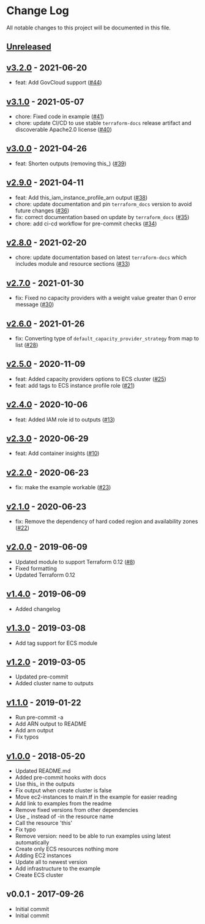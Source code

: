 # Change Log

All notable changes to this project will be documented in this file.

<a name="unreleased"></a>
## [Unreleased]



<a name="v3.2.0"></a>
## [v3.2.0] - 2021-06-20

- feat: Add GovCloud support ([#44](https://github.com/terraform-aws-modules/terraform-aws-ecs/issues/44))


<a name="v3.1.0"></a>
## [v3.1.0] - 2021-05-07

- chore: Fixed code in example ([#41](https://github.com/terraform-aws-modules/terraform-aws-ecs/issues/41))
- chore: update CI/CD to use stable `terraform-docs` release artifact and discoverable Apache2.0 license ([#40](https://github.com/terraform-aws-modules/terraform-aws-ecs/issues/40))


<a name="v3.0.0"></a>
## [v3.0.0] - 2021-04-26

- feat: Shorten outputs (removing this_) ([#39](https://github.com/terraform-aws-modules/terraform-aws-ecs/issues/39))


<a name="v2.9.0"></a>
## [v2.9.0] - 2021-04-11

- feat: Add this_iam_instance_profile_arn output ([#38](https://github.com/terraform-aws-modules/terraform-aws-ecs/issues/38))
- chore: update documentation and pin `terraform_docs` version to avoid future changes ([#36](https://github.com/terraform-aws-modules/terraform-aws-ecs/issues/36))
- fix: correct documentation based on update by `terraform_docs` ([#35](https://github.com/terraform-aws-modules/terraform-aws-ecs/issues/35))
- chore: add ci-cd workflow for pre-commit checks ([#34](https://github.com/terraform-aws-modules/terraform-aws-ecs/issues/34))


<a name="v2.8.0"></a>
## [v2.8.0] - 2021-02-20

- chore: update documentation based on latest `terraform-docs` which includes module and resource sections ([#33](https://github.com/terraform-aws-modules/terraform-aws-ecs/issues/33))


<a name="v2.7.0"></a>
## [v2.7.0] - 2021-01-30

- fix: Fixed no capacity providers with a weight value greater than 0 error message ([#30](https://github.com/terraform-aws-modules/terraform-aws-ecs/issues/30))


<a name="v2.6.0"></a>
## [v2.6.0] - 2021-01-26

- fix: Converting type of `default_capacity_provider_strategy` from map to list ([#28](https://github.com/terraform-aws-modules/terraform-aws-ecs/issues/28))


<a name="v2.5.0"></a>
## [v2.5.0] - 2020-11-09

- feat: Added capacity providers options to ECS cluster ([#25](https://github.com/terraform-aws-modules/terraform-aws-ecs/issues/25))
- feat: add tags to ECS instance profile role ([#21](https://github.com/terraform-aws-modules/terraform-aws-ecs/issues/21))


<a name="v2.4.0"></a>
## [v2.4.0] - 2020-10-06

- feat: Added IAM role id to outputs ([#13](https://github.com/terraform-aws-modules/terraform-aws-ecs/issues/13))


<a name="v2.3.0"></a>
## [v2.3.0] - 2020-06-29

- feat: Add container insights ([#10](https://github.com/terraform-aws-modules/terraform-aws-ecs/issues/10))


<a name="v2.2.0"></a>
## [v2.2.0] - 2020-06-23

- fix: make the example workable ([#23](https://github.com/terraform-aws-modules/terraform-aws-ecs/issues/23))


<a name="v2.1.0"></a>
## [v2.1.0] - 2020-06-23

- fix: Remove the dependency of hard coded region and availability zones ([#22](https://github.com/terraform-aws-modules/terraform-aws-ecs/issues/22))


<a name="v2.0.0"></a>
## [v2.0.0] - 2019-06-09

- Updated module to support Terraform 0.12 ([#8](https://github.com/terraform-aws-modules/terraform-aws-ecs/issues/8))
- Fixed formatting
- Updated Terraform 0.12


<a name="v1.4.0"></a>
## [v1.4.0] - 2019-06-09

- Added changelog


<a name="v1.3.0"></a>
## [v1.3.0] - 2019-03-08

- Add tag support for ECS module


<a name="v1.2.0"></a>
## [v1.2.0] - 2019-03-05

- Updated pre-commit
- Added cluster name to outputs


<a name="v1.1.0"></a>
## [v1.1.0] - 2019-01-22

- Run pre-commit -a
- Add ARN output to README
- Add arn output
- Fix typos


<a name="v1.0.0"></a>
## [v1.0.0] - 2018-05-20

- Updated README.md
- Added pre-commit hooks with docs
- Use this_ in the outputs
- Fix output when create cluster is false
- Move ec2-instances to main.tf in the example for easier reading
- Add link to examples from the readme
- Remove fixed versions from other dependencies
- Use _ instead of -in the resource name
- Call the resource 'this'
- Fix typo
- Remove version: need to be able to run examples using latest automatically
- Create only ECS resources nothing more
- Adding EC2 instances
- Update all to newest version
- Add infrastructure to the example
- Create ECS cluster


<a name="v0.0.1"></a>
## v0.0.1 - 2017-09-26

- Initial commit
- Initial commit


[Unreleased]: https://github.com/terraform-aws-modules/terraform-aws-ecs/compare/v3.2.0...HEAD
[v3.2.0]: https://github.com/terraform-aws-modules/terraform-aws-ecs/compare/v3.1.0...v3.2.0
[v3.1.0]: https://github.com/terraform-aws-modules/terraform-aws-ecs/compare/v3.0.0...v3.1.0
[v3.0.0]: https://github.com/terraform-aws-modules/terraform-aws-ecs/compare/v2.9.0...v3.0.0
[v2.9.0]: https://github.com/terraform-aws-modules/terraform-aws-ecs/compare/v2.8.0...v2.9.0
[v2.8.0]: https://github.com/terraform-aws-modules/terraform-aws-ecs/compare/v2.7.0...v2.8.0
[v2.7.0]: https://github.com/terraform-aws-modules/terraform-aws-ecs/compare/v2.6.0...v2.7.0
[v2.6.0]: https://github.com/terraform-aws-modules/terraform-aws-ecs/compare/v2.5.0...v2.6.0
[v2.5.0]: https://github.com/terraform-aws-modules/terraform-aws-ecs/compare/v2.4.0...v2.5.0
[v2.4.0]: https://github.com/terraform-aws-modules/terraform-aws-ecs/compare/v2.3.0...v2.4.0
[v2.3.0]: https://github.com/terraform-aws-modules/terraform-aws-ecs/compare/v2.2.0...v2.3.0
[v2.2.0]: https://github.com/terraform-aws-modules/terraform-aws-ecs/compare/v2.1.0...v2.2.0
[v2.1.0]: https://github.com/terraform-aws-modules/terraform-aws-ecs/compare/v2.0.0...v2.1.0
[v2.0.0]: https://github.com/terraform-aws-modules/terraform-aws-ecs/compare/v1.4.0...v2.0.0
[v1.4.0]: https://github.com/terraform-aws-modules/terraform-aws-ecs/compare/v1.3.0...v1.4.0
[v1.3.0]: https://github.com/terraform-aws-modules/terraform-aws-ecs/compare/v1.2.0...v1.3.0
[v1.2.0]: https://github.com/terraform-aws-modules/terraform-aws-ecs/compare/v1.1.0...v1.2.0
[v1.1.0]: https://github.com/terraform-aws-modules/terraform-aws-ecs/compare/v1.0.0...v1.1.0
[v1.0.0]: https://github.com/terraform-aws-modules/terraform-aws-ecs/compare/v0.0.1...v1.0.0

